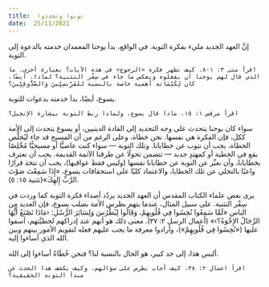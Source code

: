 ```yaml
---
title:  توبوا وتجددوا
date:  25/11/2021
---
```


إنَّ العهد الجديد مليء بفكرة التوبة. في الواقع، بدأ يوحنا المعمدان خدمته بالدعوة إلى التوبة.

`اقرأ متى ٣: ١-٨. كيف تظهر فكرة «الرجوع» في هذه الآيات؟ بعبارة أخرى، ما الذي قال لهم يوحنا أن يفعلوه ويعكس ما جاء في سِفْر التثنية؟ لماذا، أيضًا، كان لِكَلِمَاته أهمية خاصة بالنسبة للفَرِّيسِيِّينَ وَالصَّدُّوقِيِّينَ؟`

يسوع، أيضًا، بدأ خدمته بدعوات للتوبة.

`اقرأ مرقس ١: ١٥. ماذا قال يسوع، ولماذا ربط التوبة ببشارة الإنجيل؟`

سواء كان يوحنا يتحدث على وجه التحديد إلى القادة الدينيين، أو يسوع يتحدث إلى الأمة ككل، فإن الفكرة هي نفسها. نحن خطاة، وعلى الرغم من أن المسيح قد جاء ليُخلِّص الخطاة، يجب أن نتوب عن خطايانا. وتلك التوبة — سواء كنت عاصيًّا أو مسيحيًّا مُخْلِصًا يقع في الخطية أو كمهتدٍ جديد — تتضمن تحولًا عن طرقنا الآثمة القديمة. يجب أن نعترف بخطايانا، وأن نعبِّر عن التوبة عن خطايانا نفسها (وليس فقط عواقبها)، يجب أن نتخذ قرارًا واعيًا بالتخلي عن تلك الخطايا، والاعتماد كليًا على استحقاقات يسوع، «إِذَا سَمِعْتَ صَوْتَ الرَّبِّ إِلهِكَ»(تثنية ١٥: ٥).

يرى بعض علماء الكتاب المقدس أن العهد الجديد يردّد أصداء فكرة التوبة كما وردت في سِفْر التثنية. على سبيل المثال، عندما يتهم بطرس الأمة بصلب يسوع، فإن العديد من الناس «لَمَّا سَمِعُوا نُخِسُوا فِي قُلُوبِهِمْ، وَقَالُوا لِبُطْرُسَ وَلِسَائِرَ الرُّسُلِ: ‹مَاذَا نَصْنَعُ أَيُّهَا الرِّجَالُ الإِخْوَةُ؟›» (أعمال الرسل ٢: ٣٧). معنى ذلك هو أنهم عند إدراكهم لخطيَّتهم، أسفوا عليها («نُخِسُوا فِي قُلُوبِهِمْ»)، وأرادوا معرفة ما يجب عليهم فعله لتقويم الأمور بينهم وبين الله الذي أساءوا إليه.

أليس هذا، إلى حد كبير، هو الحال بالنسبة لنا؟ فنحن خُطَاةٌ أساءوا إلى الله.

`اقرأ اعمال ٢: ٣٨. كيف أجاب بطرس على سؤالهم، وكيف يكشف هذا الحدث عن مبدأ التوبة الحقيقية؟`